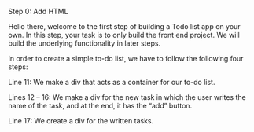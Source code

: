 Step 0: Add HTML

Hello there, welcome to the first step of building a Todo list app on your own. In this step, your task is to only build the front end project. We will build the underlying functionality in later steps.

In order to create a simple to-do list, we have to follow the following four steps:

Line 11: We make a div that acts as a container for our to-do list.

Lines 12 – 16: We make a div for the new task in which the user writes the name of the task, and at the end, it has the “add” button.

Line 17: We create a div for the written tasks.